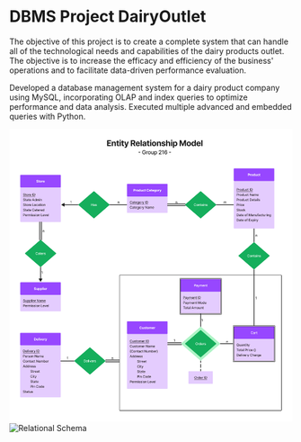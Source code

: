 # DBMS Project DairyOutlet
 The objective of this project is to create a complete system that can handle all of the technological needs and capabilities of the dairy products outlet. The objective is to increase the efficacy and efficiency of the business' operations and to facilitate data-driven performance evaluation.

 Developed a database management system for a dairy product company using MySQL, incorporating OLAP and index queries to optimize performance and data analysis. Executed multiple advanced and embedded queries with Python.

![ER Model](ERModel.jpg)
![Relational Schema](RelationalSchema.jpg)
